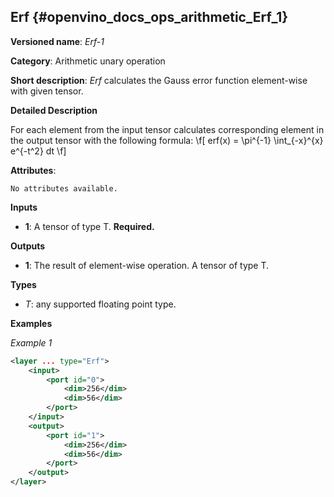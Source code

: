 ## Erf <a name="Erf"></a> {#openvino_docs_ops_arithmetic_Erf_1}

**Versioned name**: *Erf-1*

**Category**: Arithmetic unary operation

**Short description**: *Erf* calculates the Gauss error function element-wise with given tensor.

**Detailed Description**

For each element from the input tensor calculates corresponding element in the output tensor with the following formula:
\f[
erf(x) = \pi^{-1} \int_{-x}^{x} e^{-t^2} dt
\f]

**Attributes**:

    No attributes available.

**Inputs**

* **1**: A tensor of type T. **Required.**

**Outputs**

* **1**: The result of element-wise operation. A tensor of type T.

**Types**

* *T*: any supported floating point type.

**Examples**

*Example 1*

```xml
<layer ... type="Erf">
    <input>
        <port id="0">
            <dim>256</dim>
            <dim>56</dim>
        </port>
    </input>
    <output>
        <port id="1">
            <dim>256</dim>
            <dim>56</dim>
        </port>
    </output>
</layer>
```

